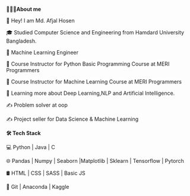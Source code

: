**👨🏻‍💻About me**

🤔  Hey! I am Md. Afjal Hosen

🎓   Studied Computer Science and Engineering from Hamdard University Bangladesh.

💼   Machine Learning Engineer

💼   Course Instructor for Python Basic Programming Course at MERI Programmers

💼   Course Instructor for Machine Learning Course at MERI Programmers

🌱   Learning more about Deep Learning,NLP and Artificial Intelligence.

✍️   Problem solver at oop

✍️   Project seller for Data Science & Machine Learning



**🛠 Tech Stack**

💻   Python | Java | C

🌐   Pandas | Numpy | Seaborn |Matplotlib | Sklearn | Tensorflow | Pytorch

🛢   HTML | CSS | SASS | Basic JS

🔧   Git | Anaconda | Kaggle
